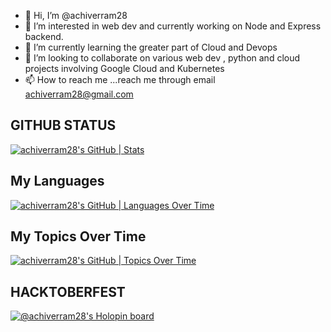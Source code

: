 - 👋 Hi, I’m @achiverram28
- 👀 I’m interested in web dev  and currently working on Node and Express backend.
- 🌱 I’m currently learning the greater part of Cloud and Devops 
- 💞️ I’m looking to collaborate on various web dev , python and cloud projects involving Google Cloud and Kubernetes
- 📫 How to reach me ...reach me through email achiverram28@gmail.com

<!---
achiverram28/achiverram28 is a ✨ special ✨ repository because its `README.md` (this file) appears on your GitHub profile.
You can click the Preview link to take a look at your changes.
--->


## GITHUB STATUS

[![achiverram28's GitHub | Stats](https://stats.quine.sh/achiverram28/github?theme=light)](https://quine.sh)  

## My Languages

[![achiverram28's GitHub | Languages Over Time](https://stats.quine.sh/achiverram28/languages-over-time?theme=dark)](https://quine.sh)

## My Topics Over Time

[![achiverram28's GitHub | Topics Over Time](https://stats.quine.sh/achiverram28/topics-over-time?theme=dark)](https://quine.sh)

## HACKTOBERFEST

[![@achiverram28's Holopin board](https://holopin.io/api/user/board?user=achiverram28)](https://holopin.io/@achiverram28)
